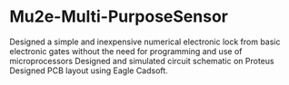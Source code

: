 # Mu2e-Multi-PurposeSensor
Designed a simple and inexpensive numerical electronic lock from basic electronic gates without the need for programming and use of microprocessors
Designed and simulated circuit schematic on Proteus
Designed PCB layout using Eagle Cadsoft.
